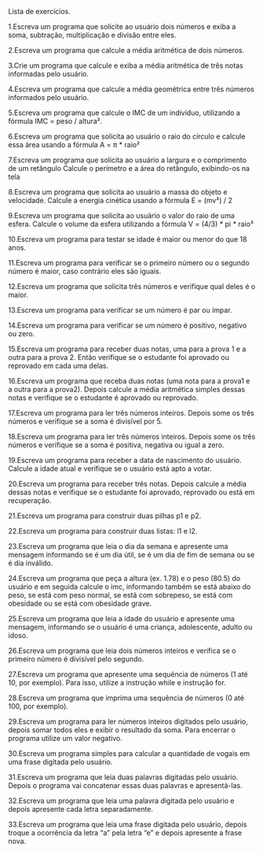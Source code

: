 Lista de exercícios.

1.Escreva um programa que solicite ao usuário dois números e exiba a soma, subtração, multiplicação e divisão entre eles.

2.Escreva um programa que calcule a média aritmética de dois números.

3.Crie um programa que calcule e exiba a média aritmética de três notas informadas pelo usuário.

4.Escreva um programa que calcule a média geométrica entre três números informados pelo usuário.

5.Escreva um programa que calcule o IMC de um indivíduo, utilizando a fórmula IMC = peso / altura².

6.Escreva um programa que solicita ao usuário o raio do círculo e calcule essa área usando a fórmula A = π * raio²

7.Escreva um programa que solicita ao usuário a largura e o comprimento de um retângulo
Calcule o perímetro e a área do retângulo, exibindo-os na tela

8.Escreva um programa que solicita ao usuário a massa do objeto e velocidade. Calcule a energia cinética usando a fórmula
E = (mv²) / 2

9.Escreva um programa que solicita ao usuário o valor do raio de uma esfera. Calcule o volume da esfera utilizando a fórmula
V = (4/3) * pi * raio³

10.Escreva um programa para testar se idade é maior ou menor do que 18 anos.

11.Escreva um programa para verificar se o primeiro número ou o segundo número é maior, caso contrário eles são iguais.

12.Escreva um programa que solicita três números e verifique qual deles é o maior.

13.Escreva um programa para verificar se um número é par ou ímpar.

14.Escreva um programa para verificar se um número é positivo, negativo ou zero.

15.Escreva um programa para receber duas notas, uma para a prova 1 e a outra para a prova 2. Então verifique se o estudante 
foi aprovado ou reprovado em cada uma delas.

16.Escreva um programa que receba duas notas (uma nota para a prova1 e a outra para a prova2). Depois calcule a média aritmética
simples dessas notas e verifique se o estudante é aprovado ou reprovado.

17.Escreva um programa para ler três números inteiros. Depois some os três números e verifique se a soma é divisível por 5.

18.Escreva um programa para ler três números inteiros. Depois some os três números e verifique se a soma é positiva, negativa ou
igual a zero.

19.Escreva um programa para receber a data de nascimento do usuário. Calcule a idade atual e verifique se o usuário está apto a
votar.

20.Escreva um programa para receber três notas. Depois calcule a média dessas notas e verifique se o estudante foi aprovado, 
reprovado ou está em recuperação.

21.Escreva um programa para construir duas pilhas p1 e p2.

22.Escreva um programa para construir duas listas: l1 e l2.

23.Escreva um programa que leia o dia da semana e apresente uma mensagem informando se é um dia útil, se é um dia de fim de 
semana ou se é dia inválido.

24.Escreva um programa que peça a altura (ex. 1.78) e o peso (80.5) do usuário e em seguida calcule o imc, informando também
se está abaixo do peso, se está com peso normal, se está com sobrepeso, se está com obesidade ou se está com obesidade grave.

25.Escreva um programa que leia a idade do usuário e apresente uma mensagem, informando se o usuário é uma criança, 
adolescente, adulto ou idoso.

26.Escreva um programa que leia dois números inteiros e verifica se o primeiro número é divisível pelo segundo.

27.Escreva um programa que apresente uma sequência de números (1 até 10, por exemplo). Para isso, utilize a instrução 
while e instrução for.

28.Escreva um programa que imprima uma sequência de números (0 até 100, por exemplo).

29.Escreva um programa para ler números inteiros digitados pelo usuário, depois somar todos eles e exibir o resultado da soma.
Para encerrar o programa utilize um valor negativo.

30.Escreva um programa simples para calcular a quantidade de vogais em uma frase digitada pelo usuário.

31.Escreva um programa que leia duas palavras digitadas pelo usuário. Depois o programa vai concatenar essas duas 
palavras e apresentá-las.

32.Escreva um programa que leia uma palavra digitada pelo usuário e depois apresente cada letra separadamente.

33.Escreva um programa que leia uma frase digitada pelo usuário, depois troque a ocorrência da letra “a” pela letra “e” e 
depois apresente a frase nova.
